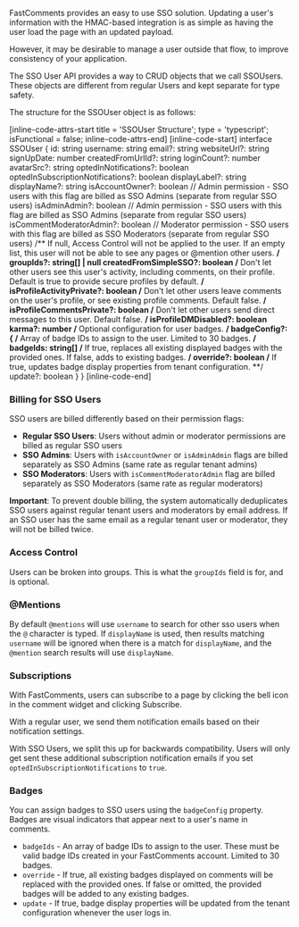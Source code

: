 FastComments provides an easy to use SSO solution. Updating a user's information with the HMAC-based integration is
as simple as having the user load the page with an updated payload.

However, it may be desirable to manage a user outside that flow, to improve consistency of your application.

The SSO User API provides a way to CRUD objects that we call SSOUsers. These objects are different from regular Users and
kept separate for type safety.

The structure for the SSOUser object is as follows:

[inline-code-attrs-start title = 'SSOUser Structure'; type = 'typescript'; isFunctional = false; inline-code-attrs-end]
[inline-code-start]
interface SSOUser {
    id: string
    username: string
    email?: string
    websiteUrl?: string
    signUpDate: number
    createdFromUrlId?: string
    loginCount?: number
    avatarSrc?: string
    optedInNotifications?: boolean
    optedInSubscriptionNotifications?: boolean
    displayLabel?: string
    displayName?: string
    isAccountOwner?: boolean // Admin permission - SSO users with this flag are billed as SSO Admins (separate from regular SSO users)
    isAdminAdmin?: boolean // Admin permission - SSO users with this flag are billed as SSO Admins (separate from regular SSO users)
    isCommentModeratorAdmin?: boolean // Moderator permission - SSO users with this flag are billed as SSO Moderators (separate from regular SSO users)
    /** If null, Access Control will not be applied to the user. If an empty list, this user will not be able to see any pages or @mention other users. **/
    groupIds?: string[] | null
    createdFromSimpleSSO?: boolean
    /** Don't let other users see this user's activity, including comments, on their profile. Default is true to provide secure profiles by default. **/
    isProfileActivityPrivate?: boolean
    /** Don't let other users leave comments on the user's profile, or see existing profile comments. Default false. **/
    isProfileCommentsPrivate?: boolean
    /** Don't let other users send direct messages to this user. Default false. **/
    isProfileDMDisabled?: boolean
    karma?: number
    /** Optional configuration for user badges. **/
    badgeConfig?: {
        /** Array of badge IDs to assign to the user. Limited to 30 badges. **/
        badgeIds: string[]
        /** If true, replaces all existing displayed badges with the provided ones. If false, adds to existing badges. **/
        override?: boolean
        /** If true, updates badge display properties from tenant configuration. **/
        update?: boolean
    }
}
[inline-code-end]

### Billing for SSO Users

SSO users are billed differently based on their permission flags:

- **Regular SSO Users**: Users without admin or moderator permissions are billed as regular SSO users
- **SSO Admins**: Users with `isAccountOwner` or `isAdminAdmin` flags are billed separately as SSO Admins (same rate as regular tenant admins)
- **SSO Moderators**: Users with `isCommentModeratorAdmin` flag are billed separately as SSO Moderators (same rate as regular moderators)

**Important**: To prevent double billing, the system automatically deduplicates SSO users against regular tenant users and moderators by email address. If an SSO user has the same email as a regular tenant user or moderator, they will not be billed twice.

### Access Control

Users can be broken into groups. This is what the `groupIds` field is for, and is optional.

### @Mentions

By default `@mentions` will use `username` to search for other sso users when the `@` character is typed. If `displayName` is used, then results matching
`username` will be ignored when there is a match for `displayName`, and the `@mention` search results will use `displayName`.

### Subscriptions

With FastComments, users can subscribe to a page by clicking the bell icon in the comment widget and clicking Subscribe.

With a regular user, we send them notification emails based on their notification settings.

With SSO Users, we split this up for backwards compatibility. Users will only get sent these additional subscription notification
emails if you set `optedInSubscriptionNotifications` to `true`.

### Badges

You can assign badges to SSO users using the `badgeConfig` property. Badges are visual indicators that appear next to a user's name in comments.

- `badgeIds` - An array of badge IDs to assign to the user. These must be valid badge IDs created in your FastComments account. Limited to 30 badges.
- `override` - If true, all existing badges displayed on comments will be replaced with the provided ones. If false or omitted, the provided badges will be added to any existing badges.
- `update` - If true, badge display properties will be updated from the tenant configuration whenever the user logs in.
